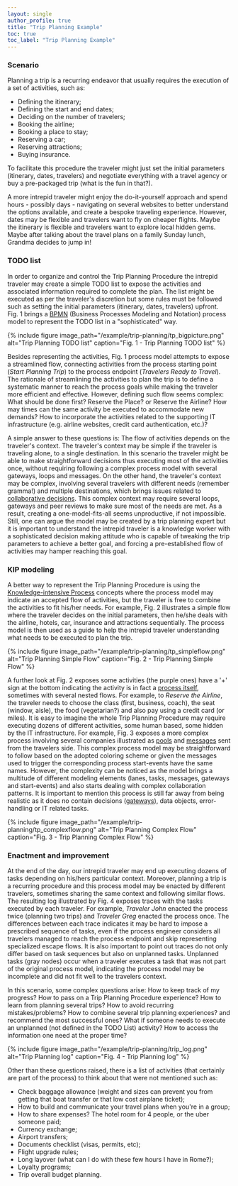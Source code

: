 ```yaml
---
layout: single
author_profile: true
title: "Trip Planning Example"
toc: true
toc_label: "Trip Planning Example"
---
```


### Scenario

Planning a trip is a recurring endeavor that usually requires the execution of a set of activities, such as:

   * Defining the itinerary;
   * Defining the start and end dates;
   * Deciding on the number of travelers;
   * Booking the airline;
   * Booking a place to stay;
   * Reserving a car;
   * Reserving attractions;
   * Buying insurance.

To facilitate this procedure the traveler might just set the initial parameters (itinerary, dates, travelers) and negotiate everything with a travel agency or buy a pre-packaged trip (what is the fun in that?).

A more intrepid traveler might enjoy the do-it-yourself approach and spend hours - possibly days - navigating on several websites to better understand the options available, and create a bespoke traveling experience. However, dates may be flexible and travelers want to fly on cheaper flights. Maybe the itinerary is flexible and travelers want to explore local hidden gems. Maybe after talking about the travel plans on a family Sunday lunch, Grandma decides to jump in!

### TODO list

In order to organize and control the Trip Planning Procedure the intrepid traveler may create a simple TODO list to expose the activities and associated information required to complete the plan. The list might be executed as per the traveler's discretion but some rules must be followed such as setting the initial parameters (itinerary, dates, travelers) upfront. Fig. 1 brings a [BPMN](http://www.bpmn.org/) (Business Processes Modeling and Notation) process model to represent the TODO list in a "sophisticated" way.

{% include figure image_path="/example/trip-planning/tp_bigpicture.png" alt="Trip Planning TODO list" caption="Fig. 1 - Trip Planning TODO list" %}

Besides representing the activities, Fig. 1 process model attempts to expose a streamlined flow, connecting activities from the process starting point (_Start Planning Trip_) to the process endpoint (_Travelers Ready to Travel_). The rationale of streamlining the activities to plan the trip is to define a systematic manner to reach the process goals while making the traveler more efficient and effective. However, defining such flow seems complex: What should be done first? Reserve the Place? or Reserve the Airline? How may times can the same activity be executed to accommodate new demands? How to incorporate the activities related to the supporting IT infrastructure (e.g. airline websites, credit card authentication, etc.)?

A simple  answer to these questions is: The flow of activities depends on the traveler's context. The traveler's context may be simple if the traveler is traveling alone, to a single destination. In this scenario the traveler might be able to make straightforward decisions thus executing most of the activities once, without requiring following a complex process model with several gateways, loops and messages. On the other hand, the traveler's context may be complex, involving several travelers with different needs (remember gramma!) and multiple destinations, which brings issues related to [collaborative decisions](https://pdfs.semanticscholar.org/e513/012a806d70c66b80dfd3dd5d14a2b4efafaa.pdf). This complex context may require several loops, gateways and peer reviews to make sure most of the needs are met. As a result, creating a one-model-fits-all seems unproductive, if not impossible. Still, one can argue the model may be created by a trip planning expert but it is important to understand the intrepid traveler is a knowledge worker with a sophisticated decision making attitude who is capable of tweaking the trip parameters to achieve a better goal, and forcing a pre-established flow of activities may hamper reaching this goal.

### KIP modeling

A better way to represent the Trip Planning Procedure is using the [Knowledge-intensive Process](https://doi.org/10.1007/s13740-014-0038-4) concepts where the process model may indicate an accepted flow of activities, but the traveler is free to combine the activities to fit his/her needs. For example, Fig. 2 illustrates a simple flow where the traveler decides on the initial parameters, then he/she deals with the airline, hotels, car, insurance and attractions sequentially. The process model is then used as a guide to help the intrepid traveler understanding what needs to be executed to plan the trip.

{% include figure image_path="/example/trip-planning/tp_simpleflow.png" alt="Trip Planning Simple Flow" caption="Fig. 2 - Trip Planning Simple Flow" %}

A further look at Fig. 2 exposes some activities (the purple ones) have a '+' sign at the bottom indicating the activity is in fact a [process itself](https://camunda.com/bpmn/reference/#activities-subprocess), sometimes with several nested flows. For example, to _Reserve the Airline_, the traveler needs to choose the class (first, business, coach), the seat (window, aisle), the food (vegetarian?) and also pay using a credit card (or miles). It is easy to imagine the whole Trip Planning Procedure may require executing dozens of different activities, some human based, some hidden by the IT infrastructure. For example, Fig. 3 exposes a more complex process involving several companies illustrated as [pools](https://camunda.com/bpmn/reference/#participants-pool) and [messages](https://camunda.com/bpmn/reference/#events-message) sent from the travelers side. This complex process model may be straightforward to follow based on the adopted coloring scheme or given the  messages used to trigger the corresponding process start-events have the same names. However, the  complexity can be noticed as the model brings a multitude of different modeling elements (lanes, tasks, messages, gateways and start-events) and also starts dealing with complex collaboration patterns. It is important to mention this process is still far away from being realistic as it does no contain decisions ([gateways](https://camunda.com/bpmn/reference/#gateways-data-based-exclusive-gateways)), data objects, error-handling or IT related tasks.   

{% include figure image_path="/example/trip-planning/tp_complexflow.png" alt="Trip Planning Complex Flow" caption="Fig. 3 - Trip Planning Complex Flow" %}

### Enactment and improvement

At the end of the day, our intrepid traveler may end up executing dozens of tasks depending on his/hers particular context. Moreover, planning a trip is a recurring procedure and this process model may be enacted by different travelers, sometimes sharing the same context and following similar flows. The resulting log illustrated by Fig. 4 exposes traces with the tasks executed by each traveler. For example, _Traveler John_ enacted the process twice (planning two trips) and _Traveler Greg_ enacted the process once. The differences between each trace indicates it may be hard to impose a prescribed sequence of tasks, even if the process engineer considers all travelers managed to reach the process endpoint and skip representing specialized escape flows. It is also important to point out traces do not only differ based on task sequences but also on unplanned tasks. Unplanned tasks (gray nodes) occur when a traveler executes a task that was not part of the original process model, indicating the process model may be incomplete and did not fit well to the travelers context.

In this scenario, some complex questions arise: How to keep track of my progress? How to pass on a Trip Planning Procedure experience? How to learn from planning several trips? How to avoid recurring mistakes/problems? How to combine several trip planning experiences? and recommend the most successful ones? What if someone needs to execute an unplanned (not defined in the TODO List) activity? How to access the information one need at the proper time?

{% include figure image_path="/example/trip-planning/trip_log.png" alt="Trip Planning log" caption="Fig. 4 - Trip Planning log" %}

Other than these questions raised, there is a list of activities (that certainly are part of the process) to think about that were not mentioned such as:

   * Check baggage allowance (weight and sizes can prevent you from getting that boat transfer or that low cost airplane ticket);
   * How to build and communicate your travel plans when you're in a group;
   * How to share expenses? The hotel room for 4 people, or the uber someone paid;
   * Currency exchange;
   * Airport transfers;
   * Documents checklist (visas, permits, etc);
   * Flight upgrade rules;
   * Long layover (what can I do with these few hours I have in Rome?);
   * Loyalty programs;
   * Trip overall budget planning.